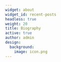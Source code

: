 ```yaml
---
widget: about
widget_id: recent-posts
headless: true
weight: 20
title: Biography
active: true
author: admin
design:
  background:
    image: icon.png
---
```

